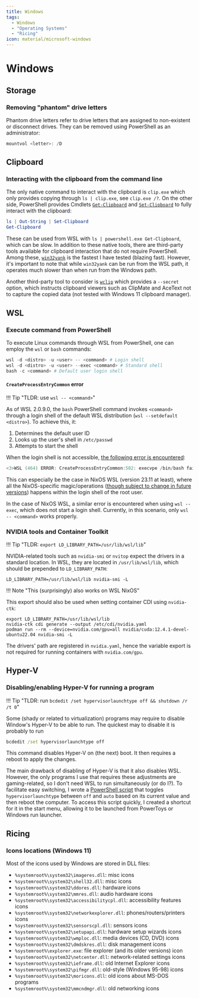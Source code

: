 ```yaml
---
title: Windows
tags:
  - Windows
  - "Operating Systems"
  - "Ricing"
icon: material/microsoft-windows
---
```


# Windows

## Storage

### Removing "phantom" drive letters

Phantom drive letters refer to drive letters
that are assigned to non-existent
or disconnect drives.
They can be removed using PowerShell as an administrator:

```powershell
mountvol <letter>: /D
```

## Clipboard

### Interacting with the clipboard from the command line

The only native command to interact with the clipboard is `clip.exe`
which only provides copying through `ls | clip.exe`, see `clip.exe /?`.
On the other side,
PowerShell provides Cmdlets [`Get-Clipboard`][Get-Clipboard] and [`Set-Clipboard`][Set-Clipboard]
to fully interact with the clipboard:

```powershell
ls | Out-String | Set-Clipboard
Get-Clipboard
```

These can be used from WSL with `ls | powershell.exe Get-Clipboard`, which can be slow.
In addition to these native tools,
there are third-party tools available for clipboard interaction that do not require PowerShell.
Among these, [`win32yank`][win32yank] is the fastest I have tested (blazing fast).
However, it's important to note that while `win32yank` can be run from the WSL path,
it operates much slower than when run from the Windows path.

Another third-party tool to consider is [`wclip`][wclip] which provides a `--secret` option,
which instructs clipboard viewers such as ClipMate and AceText not to capture the copied data
(not tested with Windows 11 clipboard manager).

[Get-Clipboard]: https://learn.microsoft.com/en-us/powershell/module/microsoft.powershell.management/get-clipboard
[Set-Clipboard]: https://learn.microsoft.com/en-us/powershell/module/microsoft.powershell.management/Set-clipboard
[win32yank]: https://github.com/equalsraf/win32yank
[wclip]: https://github.com/palortoff/wclip

## WSL

### Execute command from PowerShell

To execute Linux commands through WSL from PowerShell,
one can employ the `wsl` or `bash` commands:

```powershell
wsl -d <distro> -u <user> -- <command> # Login shell
wsl -d <distro> -u <user> --exec <command> # Standard shell
bash -c <command> # Default user login shell
```

#### `CreateProcessEntryCommon` error

!!! Tip "TLDR: use `wsl -- <command>`"

As of WSL 2.0.9.0,
the `bash` PowerShell command invokes `<command>` through a login shell
of the default WSL distribution (`wsl --setdefault <distro>`).
To achieve this, it:

1. Determines the default user ID
2. Looks up the user's shell in `/etc/passwd`
3. Attempts to start the shell

When the login shell is not accessible,
[the following error is encountered](https://askubuntu.com/questions/1458921):

```powershell
<3>WSL (464) ERROR: CreateProcessEntryCommon:502: execvpe /bin/bash failed 2
```

This can especially be the case in NixOS WSL (version 23.11 at least),
where all the NixOS-specific magic/operations
([though subject to change in future versions][NixOSWSL_login_error])
happens within the login shell of the root user.

In the case of NixOS WSL,
a similar error is encountered when using `wsl --exec`,
which does not start a login shell.
Currently,
in this scenario, only `wsl -- <command>` works properly.

[NixOSWSL_login_error]: https://github.com/nix-community/NixOS-WSL/issues/284

### NVIDIA tools and Container Toolkit

!!! Tip "TLDR: `export LD_LIBRARY_PATH=/usr/lib/wsl/lib`"

NVIDIA-related tools such as `nvidia-smi` or `nvitop` expect the drivers in a standard location.
In WSL, they are located in `/usr/lib/wsl/lib`, which should be prepended to `LD_LIBRARY_PATH`:

```shell
LD_LIBRARY_PATH=/usr/lib/wsl/lib nvidia-smi -L
```

!!! Note "This (surprisingly) also works on WSL NixOS"

This export should also be used when setting container CDI using `nvidia-ctk`:

```shell
export LD_LIBRARY_PATH=/usr/lib/wsl/lib
nvidia-ctk cdi generate --output /etc/cdi/nvidia.yaml
podman run --rm --device=nvidia.com/gpu=all nvidia/cuda:12.4.1-devel-ubuntu22.04 nvidia-smi -L
```

The drivers' path are registered in `nvidia.yaml`,
hence the variable export is not required for running containers with `nvidia.com/gpu`.

## Hyper-V

### Disabling/enabling Hyper-V for running a program

!!! Tip "TLDR: run `bcdedit /set hypervisorlaunchtype off && shutdown /r /t 0`"

Some (shady or related to virtualization) programs
may require to disable Window's Hyper-V to be able to run.
The quickest may to disable it is probably to run

```cmd
bcdedit /set hypervisorlaunchtype off
```

This command disables Hyper-V on (the next) boot.
It then requires a reboot to apply the changes.

The main drawback of disabling of Hyper-V is that it also disables WSL.
However, the only programs I use that requires these adjustments are gaming-related,
so I don't need WSL to run simultaneously (or do I?).
To facilitate easy switching,
I wrote a [PowerShell script][RestartToggleHyperV] that toggles `hypervisorlaunchtype`
between `off` and `auto` based on its current value and then reboot the computer.
To access this script quickly,
I created a shortcut for it in the start menu,
allowing it to be launched from PowerToys or Windows run launcher.

[RestartToggleHyperV]: https://github.com/loicreynier/sandbox/blob/main/pwsh-magic/RestartToggleHyperV.ps1

## Ricing

### Icons locations (Windows 11)

Most of the icons used by Windows are stored in DLL files:

- `%systemroot%\system32\imageres.dll`: misc icons
- `%systemroot%\system32\shell32.dll`: misc icons
- `%systemroot%\system32\ddores.dll`: hardware icons
- `%systemroot%\system32\mmres.dll`: audio hardware icons
- `%systemroot%\system32\accessibilitycpl.dll`: accessibility features icons
- `%systemroot%\system32\networkexplorer.dll`: phones/routers/printers icons
- `%systemroot%\system32\sensorscpl.dll`: sensors icons
- `%systemroot%\system32\setupapi.dll`: hardware setup wizards icons
- `%systemroot%\system32\wmploc.dll`: media devices (CD, DVD) icons
- `%systemroot%\system32\dmdskres.dll`: disk management icons
- `%systemroot%\explorer.exe`: file explorer (and its older versions) icon
- `%systemroot%\system32\netcenter.dll`: network-related settings icons
- `%systemroot%\system32\ieframe.dll`: old Internet Explorer icons
- `%systemroot%\system32\pifmgr.dll`: old-style (Windows 95-98) icons
- `%systemroot%\system32\moricons.dll`: old icons about MS-DOS programs
- `%systemroot%\system32\mmcndmgr.dll`: old networking icons
